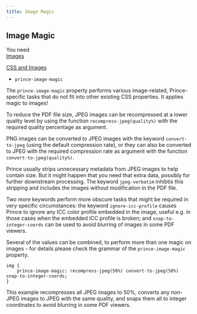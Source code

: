 ```yaml
---
title: Image Magic
---
```


Image Magic
-----------

You need  
[Images](images.html#images)

[CSS and Images](images.html#images-css)

-   `prince-image-magic`

The `prince-image-magic` property performs various image-related, Prince-specific tasks that do not fit into other existing CSS properties. It applies magic to images!

To reduce the PDF file size, JPEG images can be recompressed at a lower quality level by using the function `recompress-jpeg(quality%)` with the required quality percentage as argument.

PNG images can be converted to JPEG images with the keyword `convert-to-jpeg` (using the default compression rate), or they can also be converted to JPEG with the required compression rate as argument with the function `convert-to-jpeg(quality%)`.

Prince usually strips unnecessary metadata from JPEG images to help contain size. But it might happen that you need that extra data, possibly for further downstream processing. The keyword `jpeg-verbatim` inhibtis this stripping and includes the images without modification in the PDF file.

Two more keywords perform more obscure tasks that might be required in very specific circumstances: the keyword `ignore-icc-profile` causes Prince to ignore any ICC color profile embedded in the image, useful e.g. in those cases when the embedded ICC profile is broken; and `snap-to-integer-coords` can be used to avoid blurring of images in some PDF viewers.

Several of the values can be combined, to perform more than one magic on images - for details please check the grammar of the `prince-image-magic` property.


    img {
        prince-image-magic: recompress-jpeg(50%) convert-to-jpeg(50%) snap-to-integer-coords;
    }

This example recompresses all JPEG images to 50%, converts any non-JPEG images to JPEG with the same quality, and snaps them all to integer coordinates to avoid blurring in some PDF viewers.

